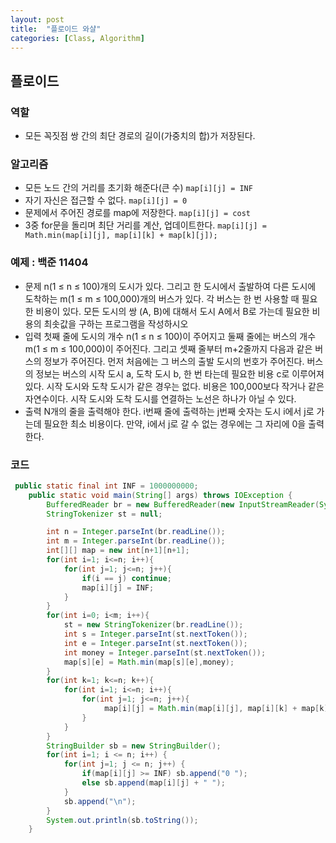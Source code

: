 ```yaml
---
layout: post
title:  "플로이드 와샬"
categories: [Class, Algorithm]
---
```


## 플로이드
### 역할
- 모든 꼭짓점 쌍 간의 최단 경로의 길이(가중치의 합)가 저장된다.

### 알고리즘
- 모든 노드 간의 거리를 초기화 해준다(큰 수) `map[i][j] = INF`
- 자기 자신은 접근할 수 없다. `map[i][j] = 0`
- 문제에서 주어진 경로를 map에 저장한다. `map[i][j] = cost`
- 3중 for문을 돌리며 최단 거리를 계산, 업데이트한다. `map[i][j] = Math.min(map[i][j], map[i][k] + map[k][j]);`

### 예제 : 백준 11404
- 문제
n(1 ≤ n ≤ 100)개의 도시가 있다. 그리고 한 도시에서 출발하여 다른 도시에 도착하는 m(1 ≤ m ≤ 100,000)개의 버스가 있다. 각 버스는 한 번 사용할 때 필요한 비용이 있다. 모든 도시의 쌍 (A, B)에 대해서 도시 A에서 B로 가는데 필요한 비용의 최솟값을 구하는 프로그램을 작성하시오
- 입력
첫째 줄에 도시의 개수 n(1 ≤ n ≤ 100)이 주어지고 둘째 줄에는 버스의 개수 m(1 ≤ m ≤ 100,000)이 주어진다. 그리고 셋째 줄부터 m+2줄까지 다음과 같은 버스의 정보가 주어진다. 먼저 처음에는 그 버스의 출발 도시의 번호가 주어진다. 버스의 정보는 버스의 시작 도시 a, 도착 도시 b, 한 번 타는데 필요한 비용 c로 이루어져 있다. 시작 도시와 도착 도시가 같은 경우는 없다. 비용은 100,000보다 작거나 같은 자연수이다. 시작 도시와 도착 도시를 연결하는 노선은 하나가 아닐 수 있다.
- 출력
N개의 줄을 출력해야 한다. i번째 줄에 출력하는 j번째 숫자는 도시 i에서 j로 가는데 필요한 최소 비용이다. 만약, i에서 j로 갈 수 없는 경우에는 그 자리에 0을 출력한다.

### 코드
```java
 public static final int INF = 1000000000;
    public static void main(String[] args) throws IOException {
        BufferedReader br = new BufferedReader(new InputStreamReader(System.in));
        StringTokenizer st = null;

        int n = Integer.parseInt(br.readLine());
        int m = Integer.parseInt(br.readLine());
        int[][] map = new int[n+1][n+1];
        for(int i=1; i<=n; i++){
            for(int j=1; j<=n; j++){
                if(i == j) continue;
                map[i][j] = INF;
            }
        }
        for(int i=0; i<m; i++){
            st = new StringTokenizer(br.readLine());
            int s = Integer.parseInt(st.nextToken());
            int e = Integer.parseInt(st.nextToken());
            int money = Integer.parseInt(st.nextToken());
            map[s][e] = Math.min(map[s][e],money);
        }
        for(int k=1; k<=n; k++){
            for(int i=1; i<=n; i++){
                for(int j=1; j<=n; j++){
                     map[i][j] = Math.min(map[i][j], map[i][k] + map[k][j]);
                }
            }
        }
        StringBuilder sb = new StringBuilder();
        for(int i=1; i <= n; i++) {
            for(int j=1; j <= n; j++) {
                if(map[i][j] >= INF) sb.append("0 ");
                else sb.append(map[i][j] + " ");
            }
            sb.append("\n");
        }
        System.out.println(sb.toString());
    }
```